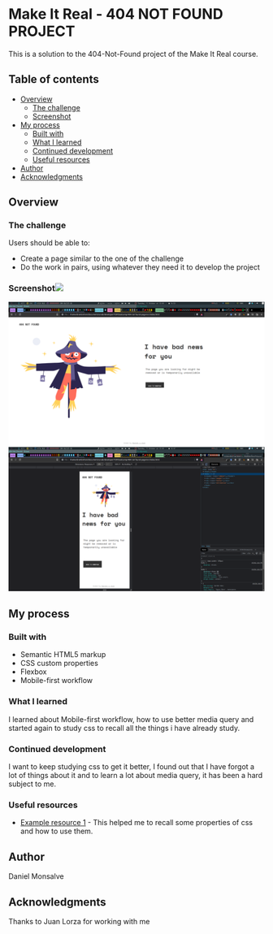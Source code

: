 # Make It Real - 404 NOT FOUND PROJECT

This is a solution to the 404-Not-Found project of the Make It Real course.

## Table of contents

- [Overview](#overview)
  - [The challenge](#the-challenge)
  - [Screenshot](#screenshot)
- [My process](#my-process)
  - [Built with](#built-with)
  - [What I learned](#what-i-learned)
  - [Continued development](#continued-development)
  - [Useful resources](#useful-resources)
- [Author](#author)
- [Acknowledgments](#acknowledgments)


## Overview

### The challenge

Users should be able to:

- Create a page similar to the one of the challenge
- Do the work in pairs, using whatever they need it to develop the project

### Screenshot![](./screenshot.jpg)

![Alt text](./screenshots/2022-10-11-134914_1920x1080_scrot.png)
![Alt text](./screenshots/2022-10-11-134919_1920x1080_scrot.png)

## My process

### Built with

- Semantic HTML5 markup
- CSS custom properties
- Flexbox
- Mobile-first workflow

### What I learned

I learned about Mobile-first workflow, how to use better media query and started again to study css to recall all the things i have already study.

### Continued development

I want to keep studying css to get it better, I found out that I have forgot a lot of things about it and to learn a lot about media query, it has been a hard subject to me.

### Useful resources

- [Example resource 1](https://developer.mozilla.org/es/) - This helped me to recall some properties of css and how to use them.

## Author
Daniel Monsalve


## Acknowledgments

Thanks to Juan Lorza for working with me
